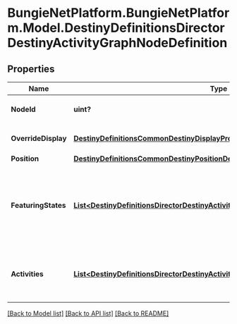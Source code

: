 # BungieNetPlatform.BungieNetPlatform.Model.DestinyDefinitionsDirectorDestinyActivityGraphNodeDefinition
## Properties

Name | Type | Description | Notes
------------ | ------------- | ------------- | -------------
**NodeId** | **uint?** | An identifier for the Activity Graph Node, only guaranteed to be unique within its parent Activity Graph. | [optional] 
**OverrideDisplay** | [**DestinyDefinitionsCommonDestinyDisplayPropertiesDefinition**](DestinyDefinitionsCommonDestinyDisplayPropertiesDefinition.md) | The node *may* have display properties that override the active Activity&#39;s display properties. | [optional] 
**Position** | [**DestinyDefinitionsCommonDestinyPositionDefinition**](DestinyDefinitionsCommonDestinyPositionDefinition.md) | The position on the map for this node. | [optional] 
**FeaturingStates** | [**List&lt;DestinyDefinitionsDirectorDestinyActivityGraphNodeFeaturingStateDefinition&gt;**](DestinyDefinitionsDirectorDestinyActivityGraphNodeFeaturingStateDefinition.md) | The node may have various visual accents placed on it, or styles applied. These are the list of possible styles that the Node can have. The game iterates through each, looking for the first one that passes a check of the required game/character/account state in order to show that style, and then renders the node in that style. | [optional] 
**Activities** | [**List&lt;DestinyDefinitionsDirectorDestinyActivityGraphNodeActivityDefinition&gt;**](DestinyDefinitionsDirectorDestinyActivityGraphNodeActivityDefinition.md) | The node may have various possible activities that could be active for it, however only one may be active at a time. See the DestinyActivityGraphNodeActivityDefinition for details. | [optional] 

[[Back to Model list]](../README.md#documentation-for-models) [[Back to API list]](../README.md#documentation-for-api-endpoints) [[Back to README]](../README.md)

